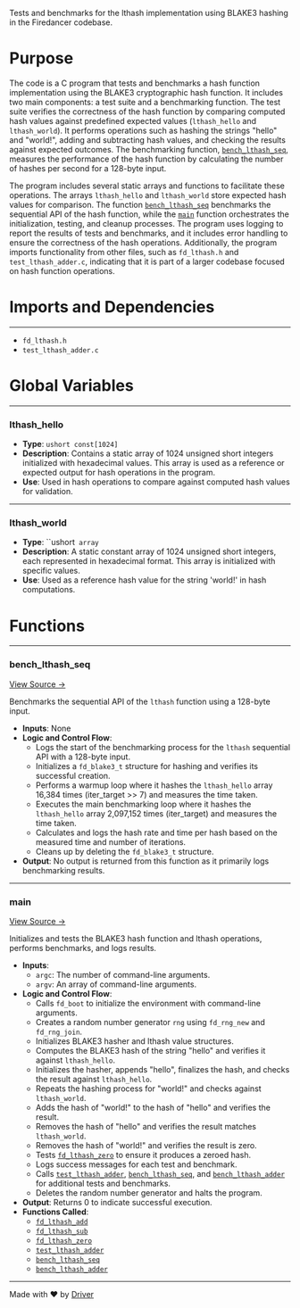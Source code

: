 <!--------------------------------------------------------------------------------->
<!-- IMPORTANT: This file is auto-generated by Driver (https://driver.ai). -------->
<!-- Manual edits may be overwritten on future commits. --------------------------->
<!--------------------------------------------------------------------------------->

Tests and benchmarks for the lthash implementation using BLAKE3 hashing in the Firedancer codebase.

# Purpose
The code is a C program that tests and benchmarks a hash function implementation using the BLAKE3 cryptographic hash function. It includes two main components: a test suite and a benchmarking function. The test suite verifies the correctness of the hash function by comparing computed hash values against predefined expected values (`lthash_hello` and `lthash_world`). It performs operations such as hashing the strings "hello" and "world!", adding and subtracting hash values, and checking the results against expected outcomes. The benchmarking function, [`bench_lthash_seq`](<#bench_lthash_seq>), measures the performance of the hash function by calculating the number of hashes per second for a 128-byte input.

The program includes several static arrays and functions to facilitate these operations. The arrays `lthash_hello` and `lthash_world` store expected hash values for comparison. The function [`bench_lthash_seq`](<#bench_lthash_seq>) benchmarks the sequential API of the hash function, while the [`main`](<#main>) function orchestrates the initialization, testing, and cleanup processes. The program uses logging to report the results of tests and benchmarks, and it includes error handling to ensure the correctness of the hash operations. Additionally, the program imports functionality from other files, such as `fd_lthash.h` and `test_lthash_adder.c`, indicating that it is part of a larger codebase focused on hash function operations.
# Imports and Dependencies

---
- `fd_lthash.h`
- `test_lthash_adder.c`


# Global Variables

---
### lthash\_hello
- **Type**: ``ushort const[1024]``
- **Description**: Contains a static array of 1024 unsigned short integers initialized with hexadecimal values. This array is used as a reference or expected output for hash operations in the program.
- **Use**: Used in hash operations to compare against computed hash values for validation.


---
### lthash\_world
- **Type**: ``ushort` array`
- **Description**: A static constant array of 1024 unsigned short integers, each represented in hexadecimal format. This array is initialized with specific values.
- **Use**: Used as a reference hash value for the string 'world!' in hash computations.


# Functions

---
### bench\_lthash\_seq<!-- {{#callable:bench_lthash_seq}} -->
[View Source →](<../../../../../src/ballet/lthash/test_lthash.c#L138>)

Benchmarks the sequential API of the `lthash` function using a 128-byte input.
- **Inputs**: None
- **Logic and Control Flow**:
    - Logs the start of the benchmarking process for the `lthash` sequential API with a 128-byte input.
    - Initializes a `fd_blake3_t` structure for hashing and verifies its successful creation.
    - Performs a warmup loop where it hashes the `lthash_hello` array 16,384 times (iter_target >> 7) and measures the time taken.
    - Executes the main benchmarking loop where it hashes the `lthash_hello` array 2,097,152 times (iter_target) and measures the time taken.
    - Calculates and logs the hash rate and time per hash based on the measured time and number of iterations.
    - Cleans up by deleting the `fd_blake3_t` structure.
- **Output**: No output is returned from this function as it primarily logs benchmarking results.


---
### main<!-- {{#callable:main}} -->
[View Source →](<../../../../../src/ballet/lthash/test_lthash.c#L167>)

Initializes and tests the BLAKE3 hash function and lthash operations, performs benchmarks, and logs results.
- **Inputs**:
    - `argc`: The number of command-line arguments.
    - `argv`: An array of command-line arguments.
- **Logic and Control Flow**:
    - Calls `fd_boot` to initialize the environment with command-line arguments.
    - Creates a random number generator `rng` using `fd_rng_new` and `fd_rng_join`.
    - Initializes BLAKE3 hasher and lthash value structures.
    - Computes the BLAKE3 hash of the string "hello" and verifies it against `lthash_hello`.
    - Initializes the hasher, appends "hello", finalizes the hash, and checks the result against `lthash_hello`.
    - Repeats the hashing process for "world!" and checks against `lthash_world`.
    - Adds the hash of "world!" to the hash of "hello" and verifies the result.
    - Removes the hash of "hello" and verifies the result matches `lthash_world`.
    - Removes the hash of "world!" and verifies the result is zero.
    - Tests [`fd_lthash_zero`](<fd_lthash.h.md#fd_lthash_zero>) to ensure it produces a zeroed hash.
    - Logs success messages for each test and benchmark.
    - Calls [`test_lthash_adder`](<test_lthash_adder.c.md#test_lthash_adder>), [`bench_lthash_seq`](<#bench_lthash_seq>), and [`bench_lthash_adder`](<test_lthash_adder.c.md#bench_lthash_adder>) for additional tests and benchmarks.
    - Deletes the random number generator and halts the program.
- **Output**: Returns 0 to indicate successful execution.
- **Functions Called**:
    - [`fd_lthash_add`](<fd_lthash.h.md#fd_lthash_add>)
    - [`fd_lthash_sub`](<fd_lthash.h.md#fd_lthash_sub>)
    - [`fd_lthash_zero`](<fd_lthash.h.md#fd_lthash_zero>)
    - [`test_lthash_adder`](<test_lthash_adder.c.md#test_lthash_adder>)
    - [`bench_lthash_seq`](<#bench_lthash_seq>)
    - [`bench_lthash_adder`](<test_lthash_adder.c.md#bench_lthash_adder>)



---
Made with ❤️ by [Driver](https://www.driver.ai/)